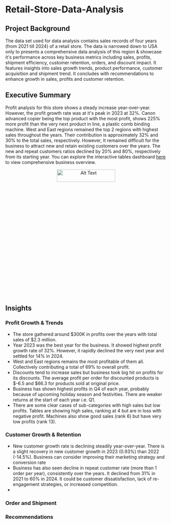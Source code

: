 # Retail-Store-Data-Analysis
## Project Background
The data set used for data analysis contains sales records of four years (from 2021 till 2024) of a retail store. The data is narrowed down to USA only to presents a comprehensive data analysis of this region & showcase it's performance across key business metrics including sales, profits, shipment efficiency, customer retention, orders, and discount impact. It features insights into sales growth trends, product performance, customer acquisition and shipment trend. It concludes with recommendations to enhance growth in sales, profits and customer retention.
## Executive Summary
Profit analysis for this store shows a steady increase year-over-year. However, the profit growth rate was at it's peak in 2023 at 32%. Canon advanced copier being the top product with the most profit, shows 225% more profit than the very next product in line, a plastic comb binding machine. West and East regions remained the top 2 regions with highest sales throughout the years. Their contribution is approximately 32% and 30% to the total sales, respectively. However, It remained difficult for the business to attract new and retain existing customers over the years. The new and repeat customers ratios declined by 20% and 80%, respectively from its starting year.
You can explore the interactive tables dashboard [here](https://public.tableau.com/views/RetailShop-ExecutiveSummary/ExecutiveSummary?:language=en-GB&:sid=&:redirect=auth&:display_count=n&:origin=viz_share_link) to view comprehensive business overview.

<p align="center"><img align="center" src="https://github.com/user-attachments/assets/0e40e9fb-a81b-4a60-8a0d-eb75df7bf9cb" alt="Alt Text" style="width:60%; height:10%;"></p>

## Insights
### Profit Growth & Trends
- The store gathered around $300K in profits over the years with total sales of $2.3 million.
- Year 2023 was the best year for the business. It showed highest profit growth rate of 32%. However, it rapidly declined the very next year and settled for 14% in 2024.
- West and East regions remains the most profitable of them all. Collectively contributing a total of 69% to overall profit.
- Discounts tend to increase sales but business took big hit on profits for its discounts. The average profit per order for discounted products is $-6.5 and $66.3 for products sold at original price.
- Business has shown highest profits in Q4 of each year, probably because of upcoming holiday season and festivities. There are weaker returns at the start of each year i.e. Q1.
- There are some clear cases of sub-categories with high sales but low profits. Tables are showing high sales, ranking at 4 but are in loss with negative profit. Machines also show good sales (rank 6) but have very low profits (rank 13). 
### Customer Growth & Retention
- New customer growth rate is declining steadily year-over-year. There is a slight recovery in new customer growth in 2023 (0.93%) than 2022 (-14.5%). Business can consider improving their marketing strategy and conversion rate
- Business has also seen decline in repeat customer rate (more than 1 order per year), consistently over the years. It declined from 31% in 2021 to 60% in 2024. It could be customer dissatisfaction, lack of re-engagement strategies, or increased competition.
- 
### Order and Shipment
### Recommendations

